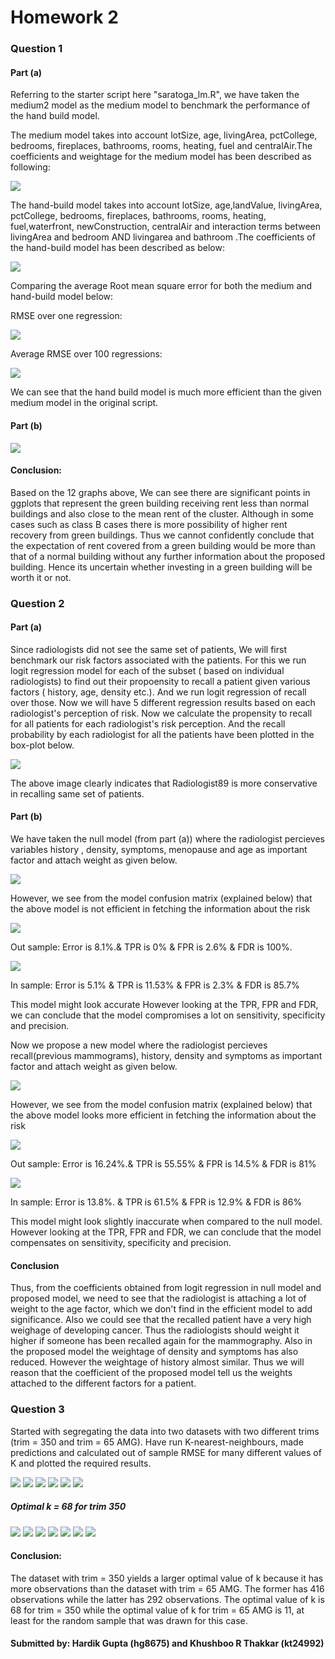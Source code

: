 # Homework 2

### Question 1

#### Part (a)
Referring to the starter script here "saratoga_lm.R", we have taken the medium2 model as the medium model to benchmark the performance of the hand build model. 

The medium model takes into account lotSize, age, livingArea, pctCollege, bedrooms, fireplaces, bathrooms, rooms, heating, fuel and  centralAir.The coefficients and weightage for the medium model has been described as following:

![](https://github.com/hardikgupta9/My-Projects/blob/master/Coeff_Q1_a_m.PNG)

The hand-build model takes into account lotSize, age,landValue, livingArea, pctCollege, bedrooms, fireplaces, bathrooms, rooms, heating, fuel,waterfront, newConstruction,  centralAir and interaction terms between livingArea and bedroom AND livingarea and bathroom .The coefficients of the hand-build model has been described as below:


![](https://github.com/hardikgupta9/My-Projects/blob/master/Coeff_Q1_a_h.PNG)

Comparing the average Root mean square error for both the medium and hand-build model below:

RMSE over one regression: 

![](https://github.com/hardikgupta9/My-Projects/blob/master/RMSE.PNG)

Average RMSE over 100 regressions:

![](https://github.com/hardikgupta9/My-Projects/blob/master/Mean_RMSE.PNG)

We can see that the hand build model is much more efficient than the given medium model in the original script.

#### Part (b)



![](https://github.com/hardikgupta9/My-Projects/blob/master/Qs_1_graph_HG.png)

#### Conclusion: 

Based on the 12 graphs above, We can see there are significant points in ggplots that represent the green building receiving rent less than normal buildings and also close to the mean rent of the cluster. Although in some cases such as class B cases there is more possibility of higher rent recovery from green buildings. Thus we cannot confidently conclude that the expectation of rent covered from a green building would be more than that of a normal building without any further information about the proposed building. Hence its uncertain whether investing in a green building will be worth it or not. 

### Question 2

#### Part (a) 

Since radiologists did not see the same set of patients, We will first benchmark our risk factors associated with the patients. For this we 
run logit regression model for each of the subset ( based on individual radiologists) to find out their propoensity to recall a patient 
given various factors ( history, age, density etc.). And we run logit regression of recall over those. Now we will have 5 different regression
results based on each radiologist's perception of risk. Now we calculate the propensity to recall for all patients for each radiologist's 
risk perception. And the recall probability by each radiologist for all the patients have been plotted in the box-plot below. 


![](https://github.com/hardikgupta9/My-Projects/blob/master/Q2_plot.png)

The above image clearly indicates that Radiologist89 is more conservative in recalling same set of patients.

#### Part (b)

We have taken the null model (from part (a))  where the radiologist percieves variables history , density, symptoms, menopause and age as important factor and attach weight as given below. 

![](https://github.com/hardikgupta9/My-Projects/blob/master/Old_coef.PNG)


However, we see from the model confusion matrix (explained below) that the above model is not efficient in fetching the information about the risk

![](https://github.com/hardikgupta9/My-Projects/blob/master/Confusion_out_1.PNG)

Out sample: Error is 8.1%.& TPR is 0% & FPR is 2.6% & FDR is 100%. 

![](https://github.com/hardikgupta9/My-Projects/blob/master/Confusion_in_1.PNG)

In sample: Error is 5.1% & TPR is 11.53% & FPR is 2.3% & FDR is 85.7%

This model might look accurate However looking at the TPR, FPR and FDR, we can conclude that the model compromises a lot on sensitivity,
specificity and precision.

Now we propose a new model where the radiologist percieves recall(previous mammograms), history, density and symptoms as
important factor and attach weight as given below.

![](https://github.com/hardikgupta9/My-Projects/blob/master/Coefficients_part2.PNG)

However, we see from the model confusion matrix (explained below) that the above model looks more efficient in fetching the information about the risk

![](https://github.com/hardikgupta9/My-Projects/blob/master/Confusion_out_2.PNG)

Out sample: Error is 16.24%.& TPR is 55.55% & FPR is 14.5% & FDR is 81%

![](https://github.com/hardikgupta9/My-Projects/blob/master/Confusion_in_2.PNG)

In sample: Error is 13.8%. & TPR is 61.5% & FPR is 12.9% & FDR is 86%

This model might look slightly inaccurate when compared to the null model. However looking at the TPR, FPR and FDR, we can conclude that the model compensates on sensitivity,
specificity and precision.

#### Conclusion

Thus, from the coefficients obtained from logit regression in null model and proposed model, we need to see that the radiologist is attaching a lot of weight to the age factor, which we don't find in the efficient model to add significance. Also we could see that the recalled patient have a very high weighage of developing cancer. Thus the radiologists should weight it higher if someone has been recalled again for the mammography. Also in the proposed model the weightage of density and symptoms has also reduced. However the weightage of history almost similar. Thus we will reason that the coefficient of the proposed model tell us the weights attached to the different factors for a patient.

### Question 3

Started with segregating the data into two datasets with two different trims (trim = 350 and trim = 65 AMG). Have run K-nearest-neighbours, made predictions and calculated out of sample RMSE for many different values of K and plotted the required results. 

![]("My-Projects/test1.PNG")
![]("My-Projects/test1.PNG")
![]("My-Projects/test1.PNG")
![]("My-Projects/test1.PNG")
![]("My-Projects/test1.PNG")
![]("My-Projects/test1.PNG")

##### Optimal k = 68 for trim 350

![]("My-Projects/test1.PNG")
![]("My-Projects/test1.PNG")
![]("My-Projects/test1.PNG")
![]("My-Projects/test1.PNG")
![]("My-Projects/test1.PNG")
![]("My-Projects/test1.PNG")
![]("My-Projects/test1.PNG")

#### Conclusion: 
The dataset with trim = 350 yields a larger optimal value of k because it has more observations than the dataset with trim = 65 AMG. The former has 416 observations while the latter has 292 observations. The optimal value of k is 68 for trim = 350 while the optimal value of k for trim = 65 AMG is 11, at least for the random sample that was drawn for this case.

#### Submitted by: Hardik Gupta (hg8675) and Khushboo R Thakkar (kt24992)
